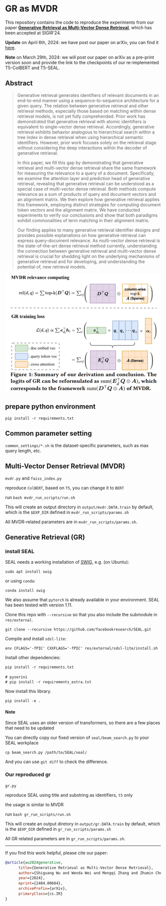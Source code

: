 # GR as MVDR

This repository contains the code to reproduce the experiments from our paper [**Generative Retrieval as Multi-Vector Dense Retrieval**](https://arxiv.org/abs/2404.00684), which has been accepted at SIGIR'24.

**Update** on April 6th, 2024: we have post our paper on arXiv, you can find it [here](https://arxiv.org/abs/2404.00684).

**Note** on March 29th, 2024: we will post our paper on arXiv as a pre-print version soon and provide the link to the checkpoints of our re-implemented T5-ColBERT and T5-SEAL.

## Abstract

> Generative retrieval generates identifiers of relevant documents in an end-to-end manner using a sequence-to-sequence architecture for a given query. The relation between generative retrieval and other retrieval methods, especially those based on matching within dense retrieval models, is not yet fully comprehended. Prior work has demonstrated that generative retrieval with atomic identifiers is equivalent to single-vector dense retrieval. Accordingly, generative retrieval exhibits behavior analogous to hierarchical search within a tree index in dense retrieval when using hierarchical semantic identifiers. However, prior work focuses solely on the retrieval stage without considering the deep interactions within the decoder of generative retrieval.
> 
> In this paper, we fill this gap by demonstrating that generative retrieval and multi-vector dense retrieval share the same framework for measuring the relevance to a query of a document. Specifically, we examine the attention layer and prediction head of generative retrieval, revealing that generative retrieval can be understood as a special case of multi-vector dense retrieval. Both methods compute relevance as a sum of products of query and document vectors and an alignment matrix. We then explore how generative retrieval applies this framework, employing distinct strategies for computing document token vectors and the alignment matrix. We have conducted experiments to verify our conclusions and show that both paradigms exhibit commonalities of term matching in their alignment matrix.
> 
> Our finding applies to many generative retrieval identifier designs and provides possible explanations on how generative retrieval can express query-document relevance. As multi-vector dense retrieval is the state-of-the-art dense retrieval method currently, understanding the connection between generative retrieval and multi-vector dense retrieval is crucial for shedding light on the underlying mechanisms of generative retrieval and for developing, and understanding the potential of, new retrieval models.

![main conclusion](./assets/main-result-sigir.png)

## prepare python environment

```commandline
pip install -r requirements.txt
```

## Common parameter setting

`common_settings/*.sh` is the dataset-specific parameters, such as max query length, etc.

## Multi-Vector Denser Retrieval (MVDR)

`mvdr.py` and `faiss_index.py`

reproduce `ColBERT`, based on `T5`, you can change it to `BERT`

run `bash mvdr_run_scripts/run.sh`

This will create an output directory in `output/mvdr.DATA.train` by default, which is the `$EXP_DIR` defined in `mvdr_run_scripts/params.sh`

All MVDR-related parameters are in `mvdr_run_scripts/params.sh`.

## Generative Retrieval (GR)

### install SEAL

SEAL needs a working installation of [SWIG](https://www.swig.org/), e.g. (on Ubuntu):
```commandline
sudo apt install swig
```

or using `conda`:

```commandline
conda install swig
```

We also assume that `pytorch` is already available in your environment. SEAL has been tested with version 1.11.

Clone this repo with `--recursive` so that you also include the submodule in `res/external`.
```commandline
git clone --recursive https://github.com/facebookresearch/SEAL.git
```

Compile and install `sdsl-lite`:
```commandline
env CFLAGS='-fPIC' CXXFLAGS='-fPIC' res/external/sdsl-lite/install.sh
```

Install other dependencies:
```commandline
pip install -r requirements.txt

# pyserini
# pip install -r requirements_extra.txt
```

Now install this library.
```commandline
pip install -e .
```

#### Note

Since SEAL uses an older version of transformers, so there are a few places that need to be updated

You can directly copy our fixed version of `seal/beam_search.py` to your SEAL workplace

```commandline
cp beam_search.py /path/to/SEAL/seal/
```

And you can use `git diff` to check the difference.

### Our reproduced gr

`gr.py`

reproduce SEAL using title and substring as identifiers, `t5` only

the usage is similar to MVDR

run `bash gr_run_scripts/run.sh`

This will create an output diretory in `output/gr.DATA.train` by default, which is the `$EXP_DIR` defined in `gr_run_scripts/params.sh`

All GR related parameters are in `gr_run_scripts/params.sh`.

---

If you find this work helpful, please cite our paper:

```bib
@article{wu2024generative,
      title={Generative Retrieval as Multi-Vector Dense Retrieval}, 
      author={Shiguang Wu and Wenda Wei and Mengqi Zhang and Zhumin Chen and Jun Ma and Zhaochun Ren and Maarten de Rijke and Pengjie Ren},
      year={2024},
      eprint={2404.00684},
      archivePrefix={arXiv},
      primaryClass={cs.IR}
}
```
